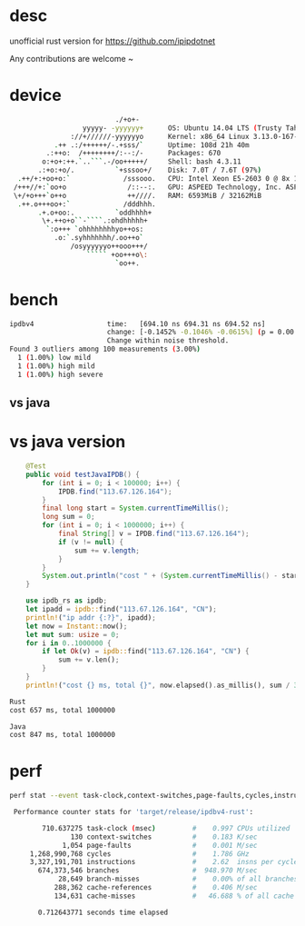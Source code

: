 # desc

unofficial rust version for https://github.com/ipipdotnet

Any contributions are welcome ~

# device

```bash
                          ./+o+-       
                  yyyyy- -yyyyyy+      OS: Ubuntu 14.04 LTS (Trusty Tahr)
               ://+//////-yyyyyyo      Kernel: x86_64 Linux 3.13.0-167-generic
           .++ .:/++++++/-.+sss/`      Uptime: 108d 21h 40m
         .:++o:  /++++++++/:--:/-      Packages: 670
        o:+o+:++.`..```.-/oo+++++/     Shell: bash 4.3.11
       .:+o:+o/.          `+sssoo+/    Disk: 7.0T / 7.6T (97%)
  .++/+:+oo+o:`             /sssooo.   CPU: Intel Xeon E5-2603 0 @ 8x 1.8GHz
 /+++//+:`oo+o               /::--:.   GPU: ASPEED Technology, Inc. ASPEED Graphics Family (rev 21)
 \+/+o+++`o++o               ++////.   RAM: 6593MiB / 32162MiB
  .++.o+++oo+:`             /dddhhh.
       .+.o+oo:.          `oddhhhh+
        \+.++o+o``-````.:ohdhhhhh+
         `:o+++ `ohhhhhhhhyo++os:
           .o:`.syhhhhhhh/.oo++o`
               /osyyyyyyo++ooo+++/
                   ````` +oo+++o\:
                          `oo++.


```
# bench

```bash
ipdbv4                  time:   [694.10 ns 694.31 ns 694.52 ns]
                        change: [-0.1452% -0.1046% -0.0615%] (p = 0.00 < 0.05)
                        Change within noise threshold.
Found 3 outliers among 100 measurements (3.00%)
  1 (1.00%) low mild
  1 (1.00%) high mild
  1 (1.00%) high severe
```

## vs java

# vs java version

```java
    @Test
    public void testJavaIPDB() {
        for (int i = 0; i < 100000; i++) {
            IPDB.find("113.67.126.164");
        }
        final long start = System.currentTimeMillis();
        long sum = 0;
        for (int i = 0; i < 1000000; i++) {
            final String[] v = IPDB.find("113.67.126.164");
            if (v != null) {
                sum += v.length;
            }
        }
        System.out.println("cost " + (System.currentTimeMillis() - start) + " ms, total " + (sum / 3));
    }
```

```rust
    use ipdb_rs as ipdb;
    let ipadd = ipdb::find("113.67.126.164", "CN");
    println!("ip addr {:?}", ipadd);
    let now = Instant::now();
    let mut sum: usize = 0;
    for i in 0..1000000 {
        if let Ok(v) = ipdb::find("113.67.126.164", "CN") {
            sum += v.len();
        }
    }
    println!("cost {} ms, total {}", now.elapsed().as_millis(), sum / 3);
```

```bash
Rust 
cost 657 ms, total 1000000

Java
cost 847 ms, total 1000000
```

# perf


```bash
perf stat --event task-clock,context-switches,page-faults,cycles,instructions,branches,branch-misses,cache-references,cache-misses target/release/ipdbv4-rust

 Performance counter stats for 'target/release/ipdbv4-rust':

        710.637275 task-clock (msec)         #    0.997 CPUs utilized
               130 context-switches          #    0.183 K/sec
             1,054 page-faults               #    0.001 M/sec
     1,268,990,768 cycles                    #    1.786 GHz
     3,327,191,701 instructions              #    2.62  insns per cycle
       674,373,546 branches                  #  948.970 M/sec
            28,649 branch-misses             #    0.00% of all branches
           288,362 cache-references          #    0.406 M/sec
           134,631 cache-misses              #   46.688 % of all cache refs

       0.712643771 seconds time elapsed
```